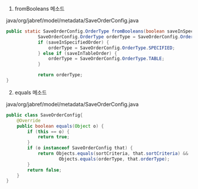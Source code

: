 1. fromBooleans 메소드

java/org/jabref/model/metadata/SaveOrderConfig.java
``` java
public static SaveOrderConfig.OrderType fromBooleans(boolean saveInSpecifiedOrder, boolean saveInTableOrder) {
            SaveOrderConfig.OrderType orderType = SaveOrderConfig.OrderType.ORIGINAL;
            if (saveInSpecifiedOrder) {
                orderType = SaveOrderConfig.OrderType.SPECIFIED;
            } else if (saveInTableOrder) {
                orderType = SaveOrderConfig.OrderType.TABLE;
            }

            return orderType;
}
```

2. equals 메소드

java/org/jabref/model/metadata/SaveOrderConfig.java
``` java
public class SaveOrderConfig{
    @Override
    public boolean equals(Object o) {
        if (this == o) {
            return true;
        }
        if (o instanceof SaveOrderConfig that) {
            return Objects.equals(sortCriteria, that.sortCriteria) &&
                    Objects.equals(orderType, that.orderType);
        }
        return false;
    }
}
```
